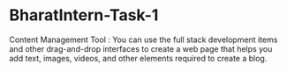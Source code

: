 # BharatIntern-Task-1
Content Management Tool : You can use the full stack development items and other drag-and-drop interfaces to create a web page that helps you add text, images, videos, and other elements required to create a blog.
